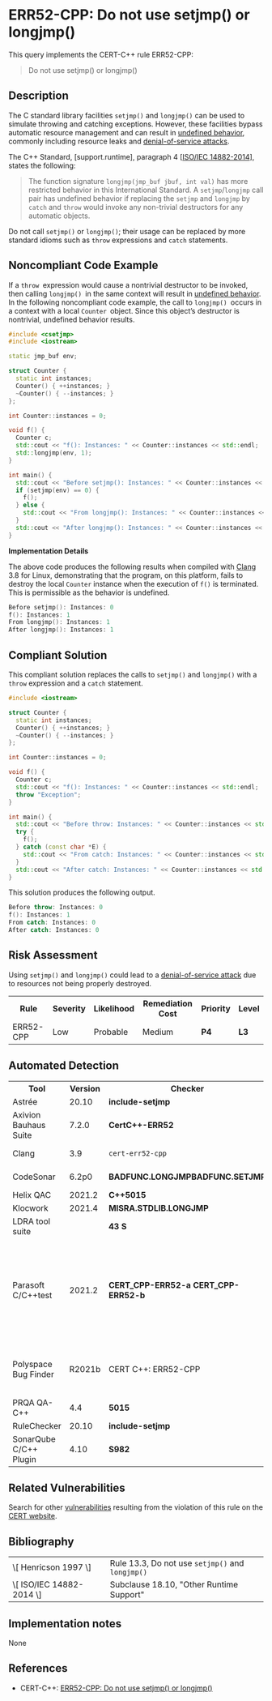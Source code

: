 # ERR52-CPP: Do not use setjmp() or longjmp()

This query implements the CERT-C++ rule ERR52-CPP:

> Do not use setjmp() or longjmp()


## Description

The C standard library facilities `setjmp()` and `longjmp()` can be used to simulate throwing and catching exceptions. However, these facilities bypass automatic resource management and can result in [undefined behavior](https://wiki.sei.cmu.edu/confluence/display/cplusplus/BB.+Definitions#BB.Definitions-undefinedbehavior), commonly including resource leaks and [denial-of-service attacks](https://wiki.sei.cmu.edu/confluence/display/cplusplus/BB.+Definitions#BB.Definitions-denial-of-service).

The C++ Standard, \[support.runtime\], paragraph 4 \[[ISO/IEC 14882-2014](https://wiki.sei.cmu.edu/confluence/display/cplusplus/AA.+Bibliography#AA.Bibliography-ISO%2FIEC14882-2014)\], states the following:

> The function signature `longjmp(jmp_buf jbuf, int val)` has more restricted behavior in this International Standard. A `setjmp`/`longjmp` call pair has undefined behavior if replacing the `setjmp` and `longjmp` by `catch` and `throw` would invoke any non-trivial destructors for any automatic objects.


Do not call `setjmp()` or `longjmp()`; their usage can be replaced by more standard idioms such as `throw` expressions and `catch` statements.

## Noncompliant Code Example

If a `throw `expression would cause a nontrivial destructor to be invoked, then calling `longjmp() `in the same context will result in [undefined behavior](https://wiki.sei.cmu.edu/confluence/display/cplusplus/BB.+Definitions#BB.Definitions-undefinedbehavior). In the following noncompliant code example, the call to `longjmp() `occurs in a context with a local `Counter `object. Since this object’s destructor is nontrivial, undefined behavior results.

```cpp
#include <csetjmp>
#include <iostream>

static jmp_buf env;

struct Counter {
  static int instances;
  Counter() { ++instances; }
  ~Counter() { --instances; }
};

int Counter::instances = 0;

void f() {
  Counter c;
  std::cout << "f(): Instances: " << Counter::instances << std::endl;
  std::longjmp(env, 1);
}

int main() {
  std::cout << "Before setjmp(): Instances: " << Counter::instances << std::endl;
  if (setjmp(env) == 0) {
    f();
  } else {
    std::cout << "From longjmp(): Instances: " << Counter::instances << std::endl;
  }
  std::cout << "After longjmp(): Instances: " << Counter::instances << std::endl;
}

```
**Implementation Details**

The above code produces the following results when compiled with [Clang ](https://wiki.sei.cmu.edu/confluence/display/cplusplus/BB.+Definitions#BB.Definitions-clang)3.8 for Linux, demonstrating that the program, on this platform, fails to destroy the local `Counter` instance when the execution of `f()` is terminated. This is permissible as the behavior is undefined.

```cpp
Before setjmp(): Instances: 0
f(): Instances: 1
From longjmp(): Instances: 1
After longjmp(): Instances: 1
```

## Compliant Solution

This compliant solution replaces the calls to `setjmp()` and `longjmp()` with a `throw` expression and a `catch` statement.

```cpp
#include <iostream>

struct Counter {
  static int instances;
  Counter() { ++instances; }
  ~Counter() { --instances; }
};

int Counter::instances = 0;

void f() {
  Counter c;
  std::cout << "f(): Instances: " << Counter::instances << std::endl;
  throw "Exception";
}

int main() {
  std::cout << "Before throw: Instances: " << Counter::instances << std::endl;
  try {
    f();
  } catch (const char *E) {
    std::cout << "From catch: Instances: " << Counter::instances << std::endl;
  }
  std::cout << "After catch: Instances: " << Counter::instances << std::endl;
}

```
This solution produces the following output.

```cpp
Before throw: Instances: 0
f(): Instances: 1
From catch: Instances: 0
After catch: Instances: 0

```

## Risk Assessment

Using `setjmp()` and `longjmp()` could lead to a [denial-of-service attack](https://wiki.sei.cmu.edu/confluence/display/cplusplus/BB.+Definitions) due to resources not being properly destroyed.

<table> <tbody> <tr> <th> Rule </th> <th> Severity </th> <th> Likelihood </th> <th> Remediation Cost </th> <th> Priority </th> <th> Level </th> </tr> <tr> <td> ERR52-CPP </td> <td> Low </td> <td> Probable </td> <td> Medium </td> <td> <strong>P4</strong> </td> <td> <strong>L3</strong> </td> </tr> </tbody> </table>


## Automated Detection

<table> <tbody> <tr> <th> Tool </th> <th> Version </th> <th> Checker </th> <th> Description </th> </tr> <tr> <td> <a> Astrée </a> </td> <td> 20.10 </td> <td> <strong>include-setjmp</strong> </td> <td> Fully checked </td> </tr> <tr> <td> <a> Axivion Bauhaus Suite </a> </td> <td> 7.2.0 </td> <td> <strong>CertC++-ERR52</strong> </td> <td> </td> </tr> <tr> <td> <a> Clang </a> </td> <td> 3.9 </td> <td> <code>cert-err52-cpp</code> </td> <td> Checked by <code>clang-tidy</code> . </td> </tr> <tr> <td> <a> CodeSonar </a> </td> <td> 6.2p0 </td> <td> <strong>BADFUNC.LONGJMPBADFUNC.SETJMP</strong> </td> <td> Use of longjmp Use of setjmp </td> </tr> <tr> <td> <a> Helix QAC </a> </td> <td> 2021.2 </td> <td> <strong>C++5015</strong> </td> <td> </td> </tr> <tr> <td> <a> Klocwork </a> </td> <td> 2021.4 </td> <td> <strong><a>MISRA.STDLIB.LONGJMP</a></strong> </td> <td> </td> </tr> <tr> <td> <a> LDRA tool suite </a> </td> <td> </td> <td> <strong>43 S</strong> </td> <td> Fully implemented </td> </tr> <tr> <td> <a> Parasoft C/C++test </a> </td> <td> 2021.2 </td> <td> <strong>CERT_CPP-ERR52-a</strong> <strong>CERT_CPP-ERR52-b</strong> </td> <td> The setjmp macro and the longjmp function shall not be used The standard header file &lt;setjmp.h&gt; shall not be used </td> </tr> <tr> <td> <a> Polyspace Bug Finder </a> </td> <td> R2021b </td> <td> <a> CERT C++: ERR52-CPP </a> </td> <td> Checks for use of setjmp/longjmp (rule fully covered) </td> </tr> <tr> <td> <a> PRQA QA-C++ </a> </td> <td> 4.4 </td> <td> <strong>5015</strong> </td> <td> </td> </tr> <tr> <td> <a> RuleChecker </a> </td> <td> 20.10 </td> <td> <strong>include-setjmp</strong> </td> <td> Fully checked </td> </tr> <tr> <td> <a> SonarQube C/C++ Plugin </a> </td> <td> 4.10 </td> <td> <strong><a>S982</a></strong> </td> <td> </td> </tr> </tbody> </table>


## Related Vulnerabilities

Search for other [vulnerabilities](https://wiki.sei.cmu.edu/confluence/display/cplusplus/BB.+Definitions#BB.Definitions-vulnerability) resulting from the violation of this rule on the [CERT website](https://www.kb.cert.org/vulnotes/bymetric?searchview&query=FIELD+KEYWORDS+contains+ERR34-CPP).

## Bibliography

<table> <tbody> <tr> <td> \[ <a> Henricson 1997 </a> \] </td> <td> Rule 13.3, Do not use <code>setjmp()</code> and <code>longjmp()</code> </td> </tr> <tr> <td> \[ <a> ISO/IEC 14882-2014 </a> \] </td> <td> Subclause 18.10, "Other Runtime Support" </td> </tr> </tbody> </table>


## Implementation notes

None

## References

* CERT-C++: [ERR52-CPP: Do not use setjmp() or longjmp()](https://wiki.sei.cmu.edu/confluence/pages/viewpage.action?pageId=88046682)
